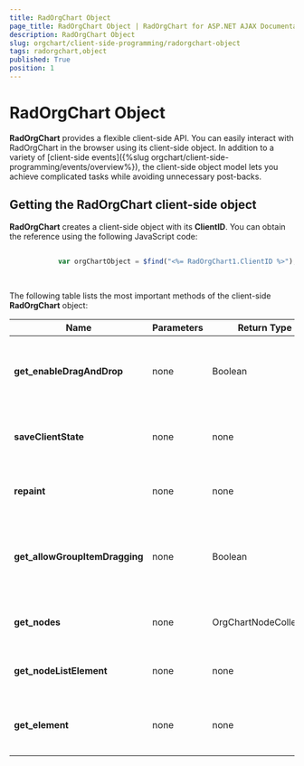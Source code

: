 ```yaml
---
title: RadOrgChart Object
page_title: RadOrgChart Object | RadOrgChart for ASP.NET AJAX Documentation
description: RadOrgChart Object
slug: orgchart/client-side-programming/radorgchart-object
tags: radorgchart,object
published: True
position: 1
---
```


# RadOrgChart Object



**RadOrgChart** provides a flexible client-side API. You can easily interact with RadOrgChart in the browser using its client-side object. In addition to a variety of [client-side events]({%slug orgchart/client-side-programming/events/overview%}), the client-side object model lets you achieve complicated tasks while avoiding unnecessary post-backs.

## Getting the RadOrgChart client-side object

**RadOrgChart** creates a client-side object with its **ClientID**. You can obtain the reference using the following JavaScript code:

````JavaScript
	
		    var orgChartObject = $find("<%= RadOrgChart1.ClientID %>");
	
````



## 

The following table lists the most important methods of the client-side **RadOrgChart** object:




|  **Name**  |  **Parameters**  |  **Return Type**  |  **Description**  |
| ------ | ------ | ------ | ------ |
| **get_enableDragAndDrop** |none|Boolean|Returns whether user is allowed to drag and drop nodes.|
| **saveClientState** |none|none|Saves the client state to the client state hidden field|
| **repaint** |none|none|Refreshes the RadOrgChart UI|
| **get_allowGroupItemDragging** |none|Boolean|Returns whether user is allowed to drag and drop group items.|
| **get_nodes** |none|OrgChartNodeCollection|Gets a collection with all nodes|
| **get_nodeListElement** |none|none|Gets the UL element of the RadOrgChart|
| **get_element** |none|none|Gets the root DOM element of the RadOrgChart|
